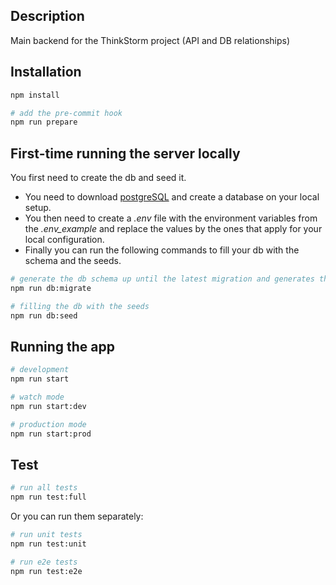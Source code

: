 ## Description

Main backend for the ThinkStorm project (API and DB relationships)

## Installation

```bash
npm install

# add the pre-commit hook
npm run prepare
```

## First-time running the server locally
You first need to create the db and seed it.

- You need to download [postgreSQL](https://www.postgresql.org/download) and create a database on your local setup.
- You then need to create a *.env* file with the environment variables from the *.env_example* and replace the values by the ones that apply for your local configuration.
- Finally you can run the following commands to fill your db with the schema and the seeds.

```bash
# generate the db schema up until the latest migration and generates the prisma client
npm run db:migrate

# filling the db with the seeds
npm run db:seed
```

## Running the app

```bash
# development
npm run start

# watch mode
npm run start:dev

# production mode
npm run start:prod
```

## Test

```bash
# run all tests
npm run test:full
```
Or you can run them separately:

```bash
# run unit tests
npm run test:unit

# run e2e tests
npm run test:e2e
```
